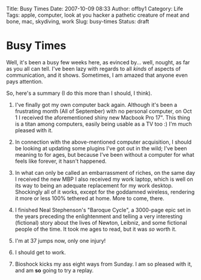 Title: Busy Times
Date: 2007-10-09 08:33
Author: offby1
Category: Life
Tags: apple, computer, look at you hacker a pathetic creature of meat and bone, mac, skydiving, work
Slug: busy-times
Status: draft

# Busy Times

Well, it's been a busy few weeks here, as evinced by... well, nought, as
far as you all can tell. I've been lazy with regards to all _kinds_ of
aspects of communication, and it shows. Sometimes, I am amazed that
anyone even pays attention.

So, here's a summary (I do this more than I should, I think).

1. I've finally got my own computer back again. Although it's been a frustrating
month (All of September) with no personal computer, on Oct 1 I received the
aforementioned shiny new Macbook Pro 17". This thing is a titan among computers,
easily being usable as a TV too :) I'm much pleased with it.

2. In connection with the above-mentioned computer acquisition, I should
be looking at updating some plugins I've got out in the wild; I've been
meaning to for ages, but because I've been without a computer for what
feels like forever, it hasn't happened.

3. In what can only be called an embarrassment of riches, on the same
day I received the new MBP I also received my work laptop, which is well
on its way to being an adequate replacement for my work desktop.
Shockingly all of it works, except for the goddamned wireless, rendering
it more or less 100% tethered at home. More to come, there.

4. I finished Neal Stephenson's "Baroque Cycle", a 3000-page epic set in
the years preceding the enlightenment and telling a very interesting
(fictional) story about the lives of Newton, Leibniz, and some fictional
people of the time. It took me ages to read, but it was _so_ worth it.

5. I'm at 37 jumps now, only one injury!

6. I should get to work.

7. Bioshock kicks my ass eight ways from Sunday. I am so pleased with
it, and am **so** going to try a replay.
